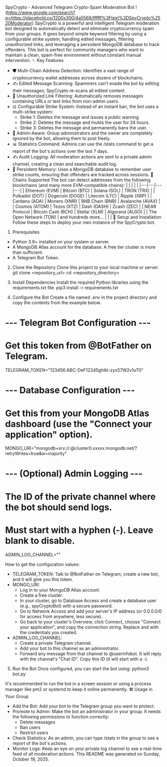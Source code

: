 SpyCrypto - Advanced Telegram Crypto-Spam Moderation Bot
!(https://www.google.com/search?q=https://placehold.co/1200x300/4a5568/ffffff%3Ftext%3DSpyCrypto%2520Moderator)
SpyCrypto is a powerful and intelligent Telegram moderation bot designed to automatically detect and eliminate cryptocurrency spam from your groups. It goes beyond simple keyword filtering by using a configurable strike system, handling edited messages, filtering unauthorized links, and leveraging a persistent MongoDB database to track offenders.
This bot is perfect for community managers who want to maintain a clean, spam-free environment without constant manual intervention.
✨ Key Features
 * 🛡️ Multi-Chain Address Detection: Identifies a vast range of cryptocurrency wallet addresses across dozens of blockchains.
 * ✍️ Edited Message Scanning: Spammers can't evade the bot by editing their messages; SpyCrypto re-scans all edited content.
 * 🔗 Unauthorized Link Filtering: Automatically removes messages containing URLs or text links from non-admin users.
 * ⚖️ Configurable Strike System: Instead of an instant ban, the bot uses a multi-strike system:
   * Strike 1: Deletes the message and issues a public warning.
   * Strike 2: Deletes the message and mutes the user for 24 hours.
   * Strike 3: Deletes the message and permanently bans the user.
 * 👑 Admin-Aware: Group administrators and the owner are completely ignored by the bot, allowing them to post freely.
 * 📊 Statistics Command: Admins can use the /stats command to get a report of the bot's actions over the last 7 days.
 * ✍️ Audit Logging: All moderation actions are sent to a private admin channel, creating a clean and searchable audit log.
 * 💾 Persistent Memory: Uses a MongoDB database to remember user strike counts, ensuring that offenders are tracked across sessions.
🔗 Chains Supported
The bot can detect addresses from the following blockchains (and many more EVM-compatible chains):
|  |  |  |  |
|---|---|---|---|
| Ethereum (EVM) | Bitcoin (BTC) | Solana (SOL) | TRON (TRX) |
| Polkadot (DOT) | Dogecoin (DOGE) | Litecoin (LTC) | Ripple (XRP) |
| Cardano (ADA) | Monero (XMR) | BNB Chain (BNB) | Avalanche (AVAX) |
| Cosmos (ATOM) | Tezos (XTZ) | Dash (DASH) | Zcash (ZEC) |
| NEAR Protocol | Bitcoin Cash (BCH) | Stellar (XLM) | Algorand (ALGO) |
| The Open Network (TON) | and hundreds more... |  |  |
🚀 Setup and Installation
Follow these steps to deploy your own instance of the SpyCrypto bot.
1. Prerequisites
 * Python 3.9+ installed on your system or server.
 * A MongoDB Atlas account for the database. A free tier cluster is more than sufficient.
 * A Telegram Bot Token.
2. Clone the Repository
Clone this project to your local machine or server.
git clone <repository_url>
cd <repository_directory>

3. Install Dependencies
Install the required Python libraries using the requirements.txt file.
pip3 install -r requirements.txt

4. Configure the Bot
Create a file named .env in the project directory and copy the contents from the example below.
# --- Telegram Bot Configuration ---
# Get this token from @BotFather on Telegram.
TELEGRAM_TOKEN="123456:ABC-DeF12345ghIkl-zyx57W2v1uT0"

# --- Database Configuration ---
# Get this from your MongoDB Atlas dashboard (use the "Connect your application" option).
MONGO_URI="mongodb+srv://<username>:<password>@cluster0.xxxxx.mongodb.net/?retryWrites=true&w=majority"

# --- (Optional) Admin Logging ---
# The ID of the private channel where the bot should send logs.
# Must start with a hyphen (-). Leave blank to disable.
ADMIN_LOG_CHANNEL=""

How to get the configuration values:
 * TELEGRAM_TOKEN: Talk to @BotFather on Telegram, create a new bot, and it will give you this token.
 * MONGO_URI:
   * Log in to your MongoDB Atlas account.
   * Create a free cluster.
   * In your cluster, go to Database Access and create a database user (e.g., spyCryptoBot) with a secure password.
   * Go to Network Access and add your server's IP address (or 0.0.0.0/0 for access from anywhere, less secure).
   * Go back to your cluster's Overview, click Connect, choose "Connect your application", and copy the connection string. Replace <username> and <password> with the credentials you created.
 * ADMIN_LOG_CHANNEL:
   * Create a private Telegram channel.
   * Add your bot to this channel as an administrator.
   * Forward any message from that channel to @userinfobot. It will reply with the channel's "Chat ID". Copy this ID (it will start with a -).
5. Run the Bot
Once configured, you can start the bot using:
python3 bot.py

It's recommended to run the bot in a screen session or using a process manager like pm2 or systemd to keep it online permanently.
🛠️ Usage in Your Group
 * Add the Bot: Add your bot to the Telegram group you want to protect.
 * Promote to Admin: Make the bot an administrator in your group. It needs the following permissions to function correctly:
   * Delete messages
   * Ban users
   * Restrict users
 * Check Statistics: As an admin, you can type /stats in the group to see a report of the bot's actions.
 * Monitor Logs: Keep an eye on your private log channel to see a real-time feed of all moderation actions.
This README was generated on Sunday, October 19, 2025.
